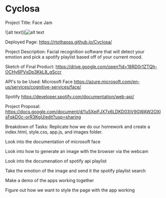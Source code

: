 # Cyclosa

Project Title: Face Jam

![alt text](![alt text](https://i.imgur.com/UhlXsro.png 'ross carmack facejam')

Deployed Page: https://rtothaoss.github.io/Cyclosa/

Project Description: Facial recognition software that will detect your emotion and pick a spotify playlist based off of your current mood. 



Sketch of  Final Product: 
https://drive.google.com/open?id=18RD0r1ZTQh-OCHy6PVxDp3KkL8_gSccr



API's to be Used: 
Microsoft Face 
https://azure.microsoft.com/en-us/services/cognitive-services/face/



Spotify 
https://developer.spotify.com/documentation/web-api/

Project Proposal:
https://docs.google.com/document/d/1u5XeiFJX7x6LDKD03jV9GWAW2OXlsFqkD0c-orR3KgU/edit?usp=sharing

Breakdown of Tasks:
Replicate how we do our homework and create a index.html, style.css, app.js, and images folder.

Look into the documentation of microsoft face

Look into how to generate an image with the browser via the webcam

Look into the documenation of spotify api playlist

Take the emotion of the image and send it the spotify playlist search

Make a demo of the apps working together

Figure out how we want to style the page with the app working

